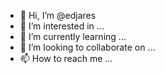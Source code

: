 - 👋 Hi, I’m @edjares
- 👀 I’m interested in ...
- 🌱 I’m currently learning ...
- 💞️ I’m looking to collaborate on ...
- 📫 How to reach me ...

<!---
edjares/edjares is a ✨ special ✨ repository because its `README.md` (this file) appears on your GitHub profile.
You can click the Preview link to take a look at your changes.
--->
